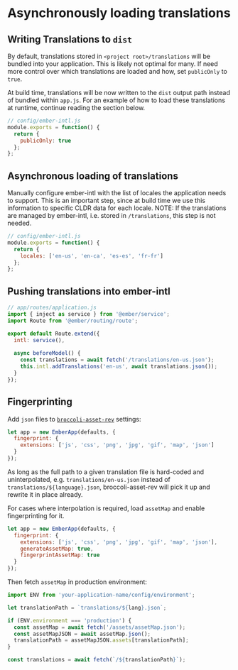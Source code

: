 # Asynchronously loading translations

## Writing Translations to `dist`

By default, translations stored in `<project root>/translations` will be bundled into your application. This is likely not optimal for many. If need more control over which translations are loaded and how, set `publicOnly` to `true`.

At build time, translations will be now written to the `dist` output path instead of bundled within `app.js`. For an example of how to load these translations at runtime, continue reading the section below.

```js
// config/ember-intl.js
module.exports = function() {
  return {
    publicOnly: true
  };
};
```

## Asynchronous loading of translations

Manually configure ember-intl with the list of locales the application needs to support. This is an important step, since at build time we use this information to specific CLDR data for each locale. NOTE: If the translations are managed by ember-intl, i.e. stored in `/translations`, this step is not needed.

```js
// config/ember-intl.js
module.exports = function() {
  return {
    locales: ['en-us', 'en-ca', 'es-es', 'fr-fr']
  };
};
```

## Pushing translations into ember-intl

```js
// app/routes/application.js
import { inject as service } from '@ember/service';
import Route from '@ember/routing/route';

export default Route.extend({
  intl: service(),
  
  async beforeModel() {
    const translations = await fetch('/translations/en-us.json');
    this.intl.addTranslations('en-us', await translations.json());
  }
});
```

## Fingerprinting
Add `json` files to [`broccoli-asset-rev`](https://github.com/rickharrison/broccoli-asset-rev) settings:
```js
let app = new EmberApp(defaults, {
  fingerprint: {
    extensions: ['js', 'css', 'png', 'jpg', 'gif', 'map', 'json']
  }
});
```

As long as the full path to a given translation file is hard-coded and uninterpolated, e.g. `translations/en-us.json` instead of `translations/${language}.json`, broccoli-asset-rev will pick it up and rewrite it in place already.

For cases where interpolation is required, load `assetMap` and enable fingerprinting for it.
```js
let app = new EmberApp(defaults, {
  fingerprint: {
    extensions: ['js', 'css', 'png', 'jpg', 'gif', 'map', 'json'],
    generateAssetMap: true,
    fingerprintAssetMap: true
  }
});
```

Then fetch `assetMap`  in production environment:
```js
import ENV from 'your-application-name/config/environment';

let translationPath = `translations/${lang}.json`;

if (ENV.environment === 'production') {
  const assetMap = await fetch('/assets/assetMap.json');
  const assetMapJSON = await assetMap.json();
  translationPath = assetMapJSON.assets[translationPath];
}

const translations = await fetch(`/${translationPath}`);
```
